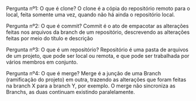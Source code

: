 Pergunta nº1: O que é clone?
O clone é a cópia do repositório remoto para o local, feita somente uma vez, 
quando não há ainda o repositório local.

Pergunta nº2: O que é commit?
Commit é o ato de empacotar as alterações feitas nos arquivos da branch de um repositório, 
descrevendo as alterações feitas por meio do título e descrição

Pergunta nº3: O que é um repositório?
Repositório é uma pasta de arquivos de um projeto, que pode ser local ou remota, 
e que pode ser trabalhada por vários membros em conjunto.

Pergunta nº4: O que é merge?
Merge é a junção de uma Branch (ramificação do projeto) em outra, 
trazendo as alterações que foram feitas na branch X para a branch Y, por exemplo.
O merge não sincroniza as Branchs, as duas continuam existindo paralelamente.

